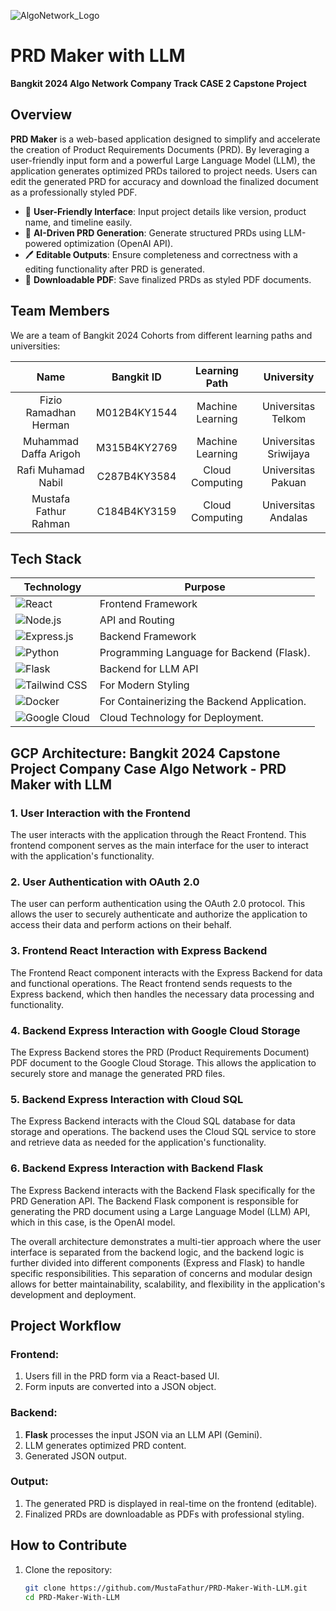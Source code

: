 ![AlgoNetwork_Logo](https://github.com/user-attachments/assets/850d4b52-0f01-4bc9-a650-d55226d4e26d)

# **PRD Maker with LLM**  
**Bangkit 2024 Algo Network Company Track CASE 2 Capstone Project**

## **Overview**
**PRD Maker** is a web-based application designed to simplify and accelerate the creation of Product Requirements Documents (PRD). By leveraging a user-friendly input form and a powerful Large Language Model (LLM), the application generates optimized PRDs tailored to project needs. Users can edit the generated PRD for accuracy and download the finalized document as a professionally styled PDF.

- 🌟 **User-Friendly Interface**: Input project details like version, product name, and timeline easily.  
- 🤖 **AI-Driven PRD Generation**: Generate structured PRDs using LLM-powered optimization (OpenAI API).  
- 🖊 **Editable Outputs**: Ensure completeness and correctness with a editing functionality after PRD is generated.  
- 📄 **Downloadable PDF**: Save finalized PRDs as styled PDF documents.  

## **Team Members**
We are a team of Bangkit 2024 Cohorts from different learning paths and universities:

| **Name**                | **Bangkit ID**  | **Learning Path**   | **University**           |
|:-----------------------:|:---------------:|:-------------------:|:------------------------:|
| Fizio Ramadhan Herman   | M012B4KY1544    | Machine Learning    | Universitas Telkom       |
| Muhammad Daffa Arigoh   | M315B4KY2769    | Machine Learning    | Universitas Sriwijaya    |
| Rafi Muhamad Nabil      | C287B4KY3584    | Cloud Computing     | Universitas Pakuan       |
| Mustafa Fathur Rahman   | C184B4KY3159    | Cloud Computing     | Universitas Andalas      |

## **Tech Stack**

| **Technology**        | **Purpose**                                  |
|-----------------------|---------------------------------------------|
| ![React](https://img.shields.io/badge/React-61DAFB?style=for-the-badge&logo=react&logoColor=black) | Frontend Framework  |
| ![Node.js](https://img.shields.io/badge/Node.js-339933?style=for-the-badge&logo=node.js&logoColor=white) | API and Routing |
| ![Express.js](https://img.shields.io/badge/Express.js-000000?style=for-the-badge&logo=express&logoColor=white) | Backend Framework |
| ![Python](https://img.shields.io/badge/Python-3776AB?style=for-the-badge&logo=python&logoColor=white) | Programming Language for Backend (Flask). |
| ![Flask](https://img.shields.io/badge/Flask-000000?style=for-the-badge&logo=flask&logoColor=white) | Backend for LLM API |
| ![Tailwind CSS](https://img.shields.io/badge/TailwindCSS-38B2AC?style=for-the-badge&logo=tailwind-css&logoColor=white) | For Modern Styling  |
| ![Docker](https://img.shields.io/badge/Docker-2496ED?style=for-the-badge&logo=docker&logoColor=white) | For Containerizing the Backend Application. |
| ![Google Cloud](https://img.shields.io/badge/Google_Cloud-4285F4?style=for-the-badge&logo=google-cloud&logoColor=white) | Cloud Technology for Deployment.       |

## GCP Architecture: Bangkit 2024 Capstone Project Company Case Algo Network - PRD Maker with LLM

### 1. User Interaction with the Frontend

The user interacts with the application through the React Frontend. This frontend component serves as the main interface for the user to interact with the application's functionality.

### 2. User Authentication with OAuth 2.0

The user can perform authentication using the OAuth 2.0 protocol. This allows the user to securely authenticate and authorize the application to access their data and perform actions on their behalf.

### 3. Frontend React Interaction with Express Backend

The Frontend React component interacts with the Express Backend for data and functional operations. The React frontend sends requests to the Express backend, which then handles the necessary data processing and functionality.

### 4. Backend Express Interaction with Google Cloud Storage

The Express Backend stores the PRD (Product Requirements Document) PDF document to the Google Cloud Storage. This allows the application to securely store and manage the generated PRD files.

### 5. Backend Express Interaction with Cloud SQL

The Express Backend interacts with the Cloud SQL database for data storage and operations. The backend uses the Cloud SQL service to store and retrieve data as needed for the application's functionality.

### 6. Backend Express Interaction with Backend Flask

The Express Backend interacts with the Backend Flask specifically for the PRD Generation API. The Backend Flask component is responsible for generating the PRD document using a Large Language Model (LLM) API, which in this case, is the OpenAI model.

The overall architecture demonstrates a multi-tier approach where the user interface is separated from the backend logic, and the backend logic is further divided into different components (Express and Flask) to handle specific responsibilities. This separation of concerns and modular design allows for better maintainability, scalability, and flexibility in the application's development and deployment.

## **Project Workflow**

### **Frontend**:
1. Users fill in the PRD form via a React-based UI.
2. Form inputs are converted into a JSON object.

### **Backend**:
1. **Flask** processes the input JSON via an LLM API (Gemini).
2. LLM generates optimized PRD content.
3. Generated JSON output.

### **Output**:
1. The generated PRD is displayed in real-time on the frontend (editable).
2. Finalized PRDs are downloadable as PDFs with professional styling.

## **How to Contribute**
1. Clone the repository:
   ```bash
   git clone https://github.com/MustaFathur/PRD-Maker-With-LLM.git
   cd PRD-Maker-With-LLM